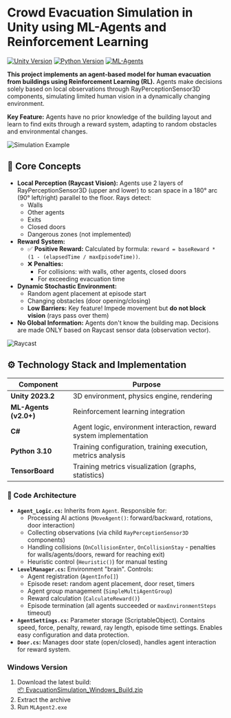 # Crowd Evacuation Simulation in Unity using ML-Agents and Reinforcement Learning

[![Unity Version](https://img.shields.io/badge/Unity-2023.2-blue.svg)](https://unity.com/)
[![Python Version](https://img.shields.io/badge/Python-3.10-green.svg)](https://python.org)
[![ML-Agents](https://img.shields.io/badge/ML--Agents-2.0+-lightgrey.svg)](https://unity-technologies.github.io/ml-agents/) 

**This project implements an agent-based model for human evacuation from buildings using Reinforcement Learning (RL).** Agents make decisions solely based on local observations through RayPerceptionSensor3D components, simulating limited human vision in a dynamically changing environment.

**Key Feature:** Agents have no prior knowledge of the building layout and learn to find exits through a reward system, adapting to random obstacles and environmental changes.

![Simulation Example](https://github.com/LastPeek1/agent-based-evacuation-simulation/blob/bd715a5c2b317690ba1cea88290c318e56fcacc0/40%20-%20frame.jpg)

## 🧠 Core Concepts

*   **Local Perception (Raycast Vision):** Agents use 2 layers of RayPerceptionSensor3D (upper and lower) to scan space in a 180° arc (90° left/right) parallel to the floor. Rays detect:
    *   Walls
    *   Other agents
    *   Exits
    *   Closed doors
    *   Dangerous zones (not implemented)
*   **Reward System:**
    *   ✅ **Positive Reward:** Calculated by formula: `reward = baseReward * (1 - (elapsedTime / maxEpisodeTime))`.
    *   ❌ **Penalties:**
        *   For collisions: with walls, other agents, closed doors
        *   For exceeding evacuation time
*   **Dynamic Stochastic Environment:**
    *   Random agent placement at episode start
    *   Changing obstacles (door opening/closing)
    *   **Low Barriers:** Key feature! Impede movement but **do not block vision** (rays pass over them)
*   **No Global Information:** Agents don't know the building map. Decisions are made ONLY based on Raycast sensor data (observation vector).

![Raycast](https://github.com/LastPeek1/agent-based-evacuation-simulation/blob/8bfd65b9a04f0eff96a798d0d586b2e5434f94f5/image.png)

## ⚙️ Technology Stack and Implementation

| Component             | Purpose                                                                 |
|-----------------------|-------------------------------------------------------------------------|
| **Unity 2023.2**      | 3D environment, physics engine, rendering                              |
| **ML-Agents (v2.0+)** | Reinforcement learning integration                                      |
| **C#**                | Agent logic, environment interaction, reward system implementation     |
| **Python 3.10**       | Training configuration, training execution, metrics analysis           |
| **TensorBoard**       | Training metrics visualization (graphs, statistics)                    |

### 🧩 Code Architecture
*   **`Agent_Logic.cs`:** Inherits from `Agent`. Responsible for:
    *   Processing AI actions (`MoveAgent()`: forward/backward, rotations, door interaction)
    *   Collecting observations (via child `RayPerceptionSensor3D` components)
    *   Handling collisions (`OnCollisionEnter`, `OnCollisionStay` - penalties for walls/agents/doors, reward for reaching exit)
    *   Heuristic control (`Heuristic()`) for manual testing
*   **`LevelManager.cs`:** Environment "brain". Controls:
    *   Agent registration (`AgentInfo[]`)
    *   Episode reset: random agent placement, door reset, timers
    *   Agent group management (`SimpleMultiAgentGroup`)
    *   Reward calculation (`CalculateReward()`)
    *   Episode termination (all agents succeeded or `maxEnvironmentSteps` timeout)
*   **`AgentSettings.cs`:** Parameter storage (ScriptableObject). Contains speed, force, penalty, reward, ray length, episode time settings. Enables easy configuration and data protection.
*   **`Door.cs`:** Manages door state (open/closed), handles agent interaction for reward system.

### Windows Version
1. Download the latest build:  
   [📦 EvacuationSimulation_Windows_Build.zip](https://github.com/LastPeek1/agent-based-evacuation-simulation/releases/tag/EvacuationSimulation_Windows_Build)
2. Extract the archive
3. Run `MLAgent2.exe`
